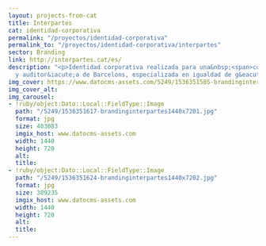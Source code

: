 ```yaml
---
layout: projects-from-cat
title: Interpartes
cat: identidad-corporativa
permalink: "/proyectos/identidad-corporativa"
permalink_to: "/proyectos/identidad-corporativa/interpartes"
sector: Branding
link: http://interpartes.cat/es/
description: "<p>Identidad corporativa realizada para una&nbsp;<span>consultor&iacute;a
  y auditor&iacute;a de Barcelons, especializada en igualdad de g&eacute;nero.</span></p>"
img_cover: https://www.datocms-assets.com/5249/1536351585-brandinginterpartes350x350.jpg
img_cover_alt: 
img_carousel:
- !ruby/object:Dato::Local::FieldType::Image
  path: "/5249/1536351617-brandinginterpartes1440x7201.jpg"
  format: jpg
  size: 403083
  imgix_host: www.datocms-assets.com
  width: 1440
  height: 720
  alt: 
  title: 
- !ruby/object:Dato::Local::FieldType::Image
  path: "/5249/1536351624-brandinginterpartes1440x7202.jpg"
  format: jpg
  size: 309235
  imgix_host: www.datocms-assets.com
  width: 1440
  height: 720
  alt: 
  title: 
---
```


